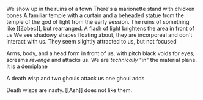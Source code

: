 We show up in the ruins of a town
There's a marionette stand with chicken bones
A familiar temple with a curtain and a beheaded statue from the temple of the god of light from the early session.
The ruins of something like [[Zobec]], but rearranged.
A flash of light brightens the area in front of us
We see shadowy shapes floating about, they are incorporeal and don't interact with us. They seem slightly attracted to us, but not focused

Arms, body, and a head form in front of us, with pitch black voids for eyes, screams _revenge_ and attacks us.
We are _technically_ "in" the material plane. It is a demiplane

A death wisp and two ghouls attack us
one ghoul adds

Death wisps are nasty. [[Ash]] does not like them.